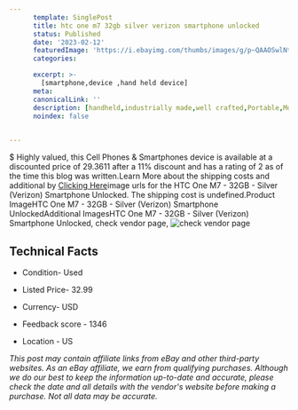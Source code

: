 ```yaml
---
      template: SinglePost
      title: htc one m7 32gb silver verizon smartphone unlocked
      status: Published
      date: '2023-02-12'
      featuredImage: 'https://i.ebayimg.com/thumbs/images/g/p~QAAOSwlNtjxbxd/s-l225.jpg'
      categories: 

      excerpt: >-
        [smartphone,device ,hand held device]
      meta:
      canonicalLink: ''
      description: [handheld,industrially made,well crafted,Portable,Mobile,Compact,Convenient,Lightweight,Maneuverable,Man-portable,Miniature,Carriable,Hand-held,Light,Holdable,Transportable,Mobile device,Pocket-sized,On-the-go,Wireless,Cordless,Compact size,Convenient size, smartphone,device ,hand held device]
      noindex: false

        
---
```

$
    Highly valued, this Cell Phones & Smartphones device is available at a discounted price of 29.3611 after a 11% discount and has a rating of 2 as of the time this blog was written.Learn More about the shipping costs and additional by [Clicking Here](https://www.ebay.com/itm/115683436720?hash=item1aef4528b0%3Ag%3Ap%7EQAAOSwlNtjxbxd&mkevt=1&mkcid=1&mkrid=711-53200-19255-0&campid=%253CePNCampaignId%253E&customid=%253CreferenceId%253E&toolid=10049)image urls for the HTC One M7 - 32GB - Silver (Verizon) Smartphone Unlocked. The shipping cost is undefined.Product ImageHTC One M7 - 32GB - Silver (Verizon) Smartphone UnlockedAdditional ImagesHTC One M7 - 32GB - Silver (Verizon) Smartphone Unlocked, check vendor page, ![check vendor page](https://origin-galleryplus.ebayimg.com/ws/web/115683436720_2_0_1/225x225.jpg,https://origin-galleryplus.ebayimg.com/ws/web/115683436720_3_0_1/225x225.jpg,https://origin-galleryplus.ebayimg.com/ws/web/115683436720_4_0_1/225x225.jpg,https://origin-galleryplus.ebayimg.com/ws/web/115683436720_5_0_1/225x225.jpg,https://origin-galleryplus.ebayimg.com/ws/web/115683436720_6_0_1/225x225.jpg,https://origin-galleryplus.ebayimg.com/ws/web/115683436720_7_0_1/225x225.jpg,https://origin-galleryplus.ebayimg.com/ws/web/115683436720_8_0_1/225x225.jpg,https://origin-galleryplus.ebayimg.com/ws/web/115683436720_9_0_1/225x225.jpg,https://origin-galleryplus.ebayimg.com/ws/web/115683436720_10_0_1/225x225.jpg,https://origin-galleryplus.ebayimg.com/ws/web/115683436720_11_0_1/225x225.jpg)
    
    

 ## Technical Facts 



     
      

 - Condition- Used 


      

 - Listed Price- 32.99 


      

 - Currency- USD 


      

 - Feedback score - 1346 


      

 - Location - US 


      
      

 *_This post may contain affiliate links from eBay and other third-party websites. As an eBay affiliate, we earn from qualifying purchases. Although we do our best to keep the information up-to-date and accurate, please check the date and all details with the vendor's website before making a purchase. Not all data may be accurate._*



    
    
    
    
    